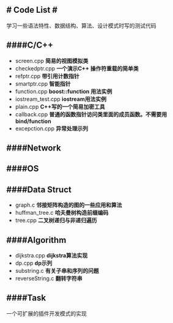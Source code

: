 ## # Code List  # ##

学习一些语法特性、数据结构、算法、设计模式时写的测试代码

####C/C++
----------
- screen.cpp			**简易的视图模拟类**
- checkedptr.cpp 	**一个演示C++ 操作符重载的简单类**
- refptr.cpp 		**带引用计数指针**
- smartptr.cpp		**智能指针**
- function.cpp		**boost::function 用法实例**
- iostream_test.cpp	**iostream用法实例**
- plain.cpp			**C++写的一个简易加密工具**
- callback.cpp		**普通的函数指针访问类里面的成员函数。不需要用bind/function**
- excepction.cpp		**异常处理示列**




####Network
----------


####OS
----------


####Data Struct
----------
- graph.c		**邻接矩阵构造的图的一些应用和算法**
- huffman_tree.c **哈夫曼树构造前缀编码**
- tree.cpp		**二叉树递归与非递归遍历**

####Algorithm
----------
- dijkstra.cpp	**dijkstra算法实现**
- dp.cpp			**dp示列**
- substring.c		**有关子串和序列的问题**
- reverseString.c	**翻转字符串**

####Task
----------

一个可扩展的插件开发模式的实现




